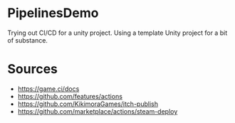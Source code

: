 # PipelinesDemo

Trying out CI/CD for a unity project.
Using a template Unity project for a bit of substance.

# Sources
  - https://game.ci/docs
  - https://github.com/features/actions
  - https://github.com/KikimoraGames/itch-publish
  - https://github.com/marketplace/actions/steam-deploy
